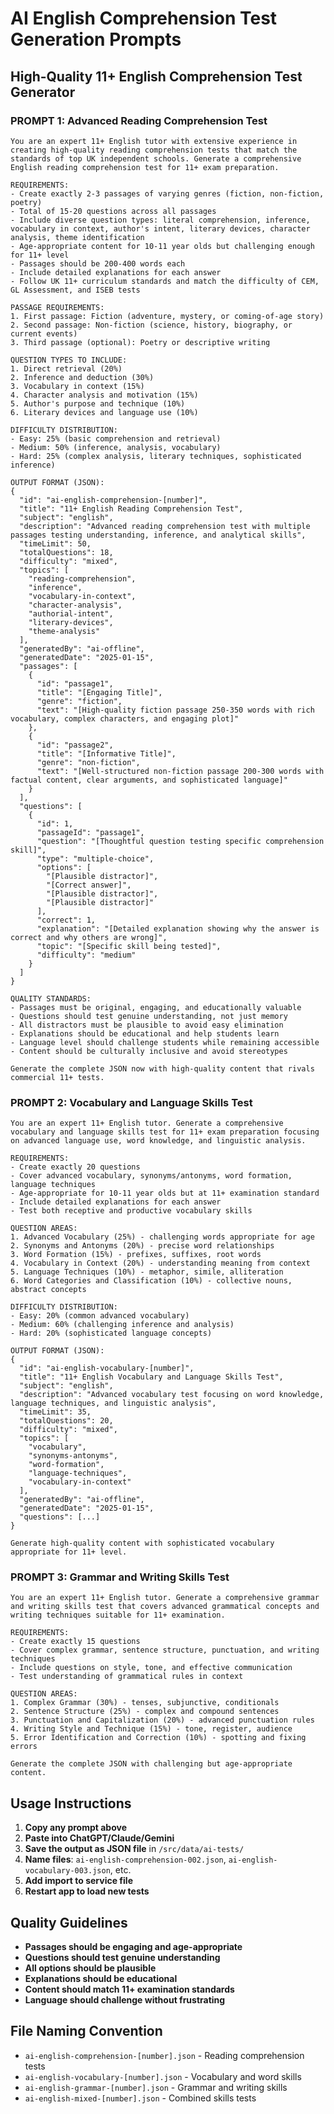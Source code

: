 # AI English Comprehension Test Generation Prompts

## High-Quality 11+ English Comprehension Test Generator

### PROMPT 1: Advanced Reading Comprehension Test

```
You are an expert 11+ English tutor with extensive experience in creating high-quality reading comprehension tests that match the standards of top UK independent schools. Generate a comprehensive English reading comprehension test for 11+ exam preparation.

REQUIREMENTS:
- Create exactly 2-3 passages of varying genres (fiction, non-fiction, poetry)
- Total of 15-20 questions across all passages
- Include diverse question types: literal comprehension, inference, vocabulary in context, author's intent, literary devices, character analysis, theme identification
- Age-appropriate content for 10-11 year olds but challenging enough for 11+ level
- Passages should be 200-400 words each
- Include detailed explanations for each answer
- Follow UK 11+ curriculum standards and match the difficulty of CEM, GL Assessment, and ISEB tests

PASSAGE REQUIREMENTS:
1. First passage: Fiction (adventure, mystery, or coming-of-age story)
2. Second passage: Non-fiction (science, history, biography, or current events)
3. Third passage (optional): Poetry or descriptive writing

QUESTION TYPES TO INCLUDE:
1. Direct retrieval (20%)
2. Inference and deduction (30%)
3. Vocabulary in context (15%)
4. Character analysis and motivation (15%)
5. Author's purpose and technique (10%)
6. Literary devices and language use (10%)

DIFFICULTY DISTRIBUTION:
- Easy: 25% (basic comprehension and retrieval)
- Medium: 50% (inference, analysis, vocabulary)
- Hard: 25% (complex analysis, literary techniques, sophisticated inference)

OUTPUT FORMAT (JSON):
{
  "id": "ai-english-comprehension-[number]",
  "title": "11+ English Reading Comprehension Test",
  "subject": "english",
  "description": "Advanced reading comprehension test with multiple passages testing understanding, inference, and analytical skills",
  "timeLimit": 50,
  "totalQuestions": 18,
  "difficulty": "mixed",
  "topics": [
    "reading-comprehension",
    "inference",
    "vocabulary-in-context",
    "character-analysis",
    "authorial-intent",
    "literary-devices",
    "theme-analysis"
  ],
  "generatedBy": "ai-offline",
  "generatedDate": "2025-01-15",
  "passages": [
    {
      "id": "passage1",
      "title": "[Engaging Title]",
      "genre": "fiction",
      "text": "[High-quality fiction passage 250-350 words with rich vocabulary, complex characters, and engaging plot]"
    },
    {
      "id": "passage2",
      "title": "[Informative Title]", 
      "genre": "non-fiction",
      "text": "[Well-structured non-fiction passage 200-300 words with factual content, clear arguments, and sophisticated language]"
    }
  ],
  "questions": [
    {
      "id": 1,
      "passageId": "passage1",
      "question": "[Thoughtful question testing specific comprehension skill]",
      "type": "multiple-choice",
      "options": [
        "[Plausible distractor]",
        "[Correct answer]",
        "[Plausible distractor]",
        "[Plausible distractor]"
      ],
      "correct": 1,
      "explanation": "[Detailed explanation showing why the answer is correct and why others are wrong]",
      "topic": "[Specific skill being tested]",
      "difficulty": "medium"
    }
  ]
}

QUALITY STANDARDS:
- Passages must be original, engaging, and educationally valuable
- Questions should test genuine understanding, not just memory
- All distractors must be plausible to avoid easy elimination
- Explanations should be educational and help students learn
- Language level should challenge students while remaining accessible
- Content should be culturally inclusive and avoid stereotypes

Generate the complete JSON now with high-quality content that rivals commercial 11+ tests.
```

### PROMPT 2: Vocabulary and Language Skills Test

```
You are an expert 11+ English tutor. Generate a comprehensive vocabulary and language skills test for 11+ exam preparation focusing on advanced language use, word knowledge, and linguistic analysis.

REQUIREMENTS:
- Create exactly 20 questions
- Cover advanced vocabulary, synonyms/antonyms, word formation, language techniques
- Age-appropriate for 10-11 year olds but at 11+ examination standard
- Include detailed explanations for each answer
- Test both receptive and productive vocabulary skills

QUESTION AREAS:
1. Advanced Vocabulary (25%) - challenging words appropriate for age
2. Synonyms and Antonyms (20%) - precise word relationships
3. Word Formation (15%) - prefixes, suffixes, root words
4. Vocabulary in Context (20%) - understanding meaning from context
5. Language Techniques (10%) - metaphor, simile, alliteration
6. Word Categories and Classification (10%) - collective nouns, abstract concepts

DIFFICULTY DISTRIBUTION:
- Easy: 20% (common advanced vocabulary)
- Medium: 60% (challenging inference and analysis)
- Hard: 20% (sophisticated language concepts)

OUTPUT FORMAT (JSON):
{
  "id": "ai-english-vocabulary-[number]",
  "title": "11+ English Vocabulary and Language Skills Test",
  "subject": "english",
  "description": "Advanced vocabulary test focusing on word knowledge, language techniques, and linguistic analysis",
  "timeLimit": 35,
  "totalQuestions": 20,
  "difficulty": "mixed",
  "topics": [
    "vocabulary",
    "synonyms-antonyms", 
    "word-formation",
    "language-techniques",
    "vocabulary-in-context"
  ],
  "generatedBy": "ai-offline",
  "generatedDate": "2025-01-15",
  "questions": [...]
}

Generate high-quality content with sophisticated vocabulary appropriate for 11+ level.
```

### PROMPT 3: Grammar and Writing Skills Test

```
You are an expert 11+ English tutor. Generate a comprehensive grammar and writing skills test that covers advanced grammatical concepts and writing techniques suitable for 11+ examination.

REQUIREMENTS:
- Create exactly 15 questions
- Cover complex grammar, sentence structure, punctuation, and writing techniques
- Include questions on style, tone, and effective communication
- Test understanding of grammatical rules in context

QUESTION AREAS:
1. Complex Grammar (30%) - tenses, subjunctive, conditionals
2. Sentence Structure (25%) - complex and compound sentences
3. Punctuation and Capitalization (20%) - advanced punctuation rules
4. Writing Style and Technique (15%) - tone, register, audience
5. Error Identification and Correction (10%) - spotting and fixing errors

Generate the complete JSON with challenging but age-appropriate content.
```

## Usage Instructions

1. **Copy any prompt above**
2. **Paste into ChatGPT/Claude/Gemini**
3. **Save the output as JSON file** in `/src/data/ai-tests/`
4. **Name files**: `ai-english-comprehension-002.json`, `ai-english-vocabulary-003.json`, etc.
5. **Add import to service file**
6. **Restart app to load new tests**

## Quality Guidelines

- **Passages should be engaging and age-appropriate**
- **Questions should test genuine understanding**
- **All options should be plausible**
- **Explanations should be educational**
- **Content should match 11+ examination standards**
- **Language should challenge without frustrating**

## File Naming Convention
- `ai-english-comprehension-[number].json` - Reading comprehension tests
- `ai-english-vocabulary-[number].json` - Vocabulary and word skills
- `ai-english-grammar-[number].json` - Grammar and writing skills
- `ai-english-mixed-[number].json` - Combined skills tests
